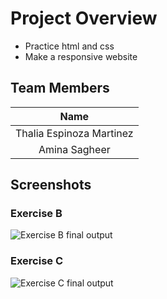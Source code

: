 # Project Overview
- Practice html and css 
- Make a responsive website 

## Team Members
|Name|
|:---:|
|Thalia Espinoza Martinez|
|      Amina Sagheer     |



## Screenshots
### Exercise B
![Exercise B final output](./ExerciseB.gif)
### Exercise C
![Exercise C final output](./ExerciseC.gif)


